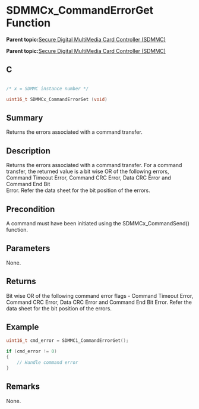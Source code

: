 # SDMMCx\_CommandErrorGet Function

**Parent topic:**[Secure Digital MultiMedia Card Controller \(SDMMC\)](GUID-670F0003-D51D-457F-BF15-845C30D30C12.md)

**Parent topic:**[Secure Digital MultiMedia Card Controller \(SDMMC\)](GUID-9384AD3C-4E33-479E-B7BB-005772421CB2.md)

## C

```c

/* x = SDMMC instance number */

uint16_t SDMMCx_CommandErrorGet (void)
```

## Summary

Returns the errors associated with a command transfer.

## Description

Returns the errors associated with a command transfer. For a command<br />transfer, the returned value is a bit wise OR of the following errors,<br />Command Timeout Error, Command CRC Error, Data CRC Error and Command End Bit<br />Error. Refer the data sheet for the bit position of the errors.

## Precondition

A command must have been initiated using the SDMMCx\_CommandSend\(\) function.

## Parameters

None.

## Returns

Bit wise OR of the following command error flags - Command Timeout Error, Command CRC Error, Data CRC Error and Command End Bit Error. Refer the data sheet for the bit position of the errors.

## Example

```c
uint16_t cmd_error = SDMMC1_CommandErrorGet();

if (cmd_error != 0)
{
    // Handle command error
}
```

## Remarks

None.

